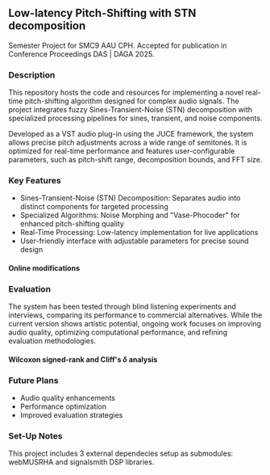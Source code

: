 ## Low-latency Pitch-Shifting with STN decomposition
Semester Project for SMC9 AAU CPH. Accepted for publication in Conference Proceedings DAS | DAGA 2025. 

### Description

This repository hosts the code and resources for implementing a novel real-time pitch-shifting algorithm designed for complex audio signals. The project integrates fuzzy Sines-Transient-Noise (STN) decomposition with specialized processing pipelines for sines, transient, and noise components.

Developed as a VST audio plug-in using the JUCE framework, the system allows precise pitch adjustments across a wide range of semitones. It is optimized for real-time performance and features user-configurable parameters, such as pitch-shift range, decomposition bounds, and FFT size.

### Key Features

- Sines-Transient-Noise (STN) Decomposition: Separates audio into distinct components for targeted processing
- Specialized Algorithms: Noise Morphing and "Vase-Phocoder" for enhanced pitch-shifting quality
- Real-Time Processing: Low-latency implementation for live applications
- User-friendly interface with adjustable parameters for precise sound design

#### Online modifications 
<!-- TODO Add graphics  -->

### Evaluation

The system has been tested through blind listening experiments and interviews, comparing its performance to commercial alternatives. While the current version shows artistic potential, ongoing work focuses on improving audio quality, optimizing computational performance, and refining evaluation methodologies.

#### Wilcoxon signed-rank and Cliff's $\delta$ analysis
<!-- % TODO Table to be found on github repo and website
% \begin{table*}[t]
%     \centering
%     \caption{Wilcoxon signed-rank and Cliff's $\delta$ analysis}
%     \vspace{2mm}
%     \label{tab:wilcoxon}
%         \begin{tabularx}{14cm}{@{\arrayrulewidth1.5pt\vline}B|B|B|B|B@{\arrayrulewidth1.5pt\vline}}
%             \noalign{\hrule height1.5pt} 
%             Pairing & p-value           & Cliff's $\delta$  & Magnitude & CI                \\
%             \noalign{\hrule height1.5pt}
%             AN - PS & \num{5.17e-09}    & 0.852             & Large     & $(0.673, 0.937)$  \\ \hline 
%             PS - EL & \num{5.54e-07}    & 0.581             & Large     & $(0.359, 0.741)$  \\ \hline 
%             PS - WS & \num{3.18e-12}    & 0.743             & Large     & $(0.563, 0.856)$  \\ \hline 
%             PS - SS & $0.0004$          & 0.433             & Medium    & $(0.208, 0.615)$  \\
%             \noalign{\hrule height1.5pt}
%         \end{tabularx}
% \end{table*} -->


### Future Plans

- Audio quality enhancements
- Performance optimization
- Improved evaluation strategies

### Set-Up Notes

This project includes 3 external dependecies setup as submodules: webMUSRHA and signalsmith DSP libraries.
